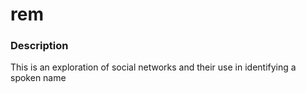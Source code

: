 # rem

### Description

This is an exploration of social networks and their use in identifying a spoken name
